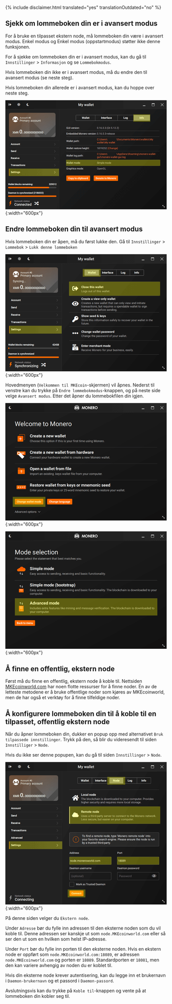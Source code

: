{% include disclaimer.html translated="yes" translationOutdated="no" %}

## Sjekk om lommeboken din er i avansert modus

For å bruke en tilpasset ekstern node, må lommeboken din være i avansert modus. Enkel modus og Enkel modus (oppstartmodus) støtter ikke denne funksjonen.

For å sjekke om lommeboken din er i avansert modus, kan du gå til `Innstillinger` > `Informasjon` og se `Lommebokmodus`. 

Hvis lommeboken din ikke er i avansert modus, må du endre den til avansert modus (se neste steg).

Hvis lommeboken din allerede er i avansert modus, kan du hoppe over neste steg.

![Wallet mode](/img/resources/user-guides/en/remote_node/wallet_mode_info.png){:width="600px"}

## Endre lommeboken din til avansert modus

Hvis lommeboken din er åpen, må du først lukke den. Gå til `Innstillinger` > `Lommebok` > `Lukk denne lommeboken`

![Close Wallet](/img/resources/user-guides/en/remote_node/close_open_wallet.png){:width="600px"}

Hovedmenyen (`Velkommen til MKEcoin`-skjermen) vil åpnes. Nederst til venstre kan du trykke på `Endre lommebokmodus`-knappen, og på neste side velge `Avansert modus`. Etter det åpner du lommebokfilen din igjen.

![Change Wallet Mode](/img/resources/user-guides/en/remote_node/change_wallet_mode.png){:width="600px"}

![Advanced Mode](/img/resources/user-guides/en/remote_node/advanced_mode.png){:width="600px"}

## Å finne en offentlig, ekstern node

Først må du finne en offentlig, ekstern node å koble til. Nettsiden [MKEcoinworld.com](https://MKEcoinworld.com/#nodes) har noen flotte ressurser for å finne noder. Én av de letteste metodene er å bruke offentlige noder som kjøres av MKEcoinworld, men de har også et verktøy for å finne tilfeldige noder.

## Å konfigurere lommeboken din til å koble til en tilpasset, offentlig ekstern node

Når du åpner lommeboken din, dukker en popup opp med alternativet `Bruk tilpassede innstillinger`. Trykk på den, så blir du videresendt til siden `Innstilliger` > `Node`. 

Hvis du ikke ser denne popupen, kan du gå til siden `Innstillinger` > `Node`.

![Configure Remote Node](/img/resources/user-guides/en/remote_node/remote_node_config.png){:width="600px"}

På denne siden velger du `Ekstern node`.

Under `Adresse` bør du fylle inn adressen til den eksterne noden som du vil koble til. Denne adressen ser kanskje ut som `node.MKEcoinworld.com` eller så ser den ut som en hvilken som helst IP-adresse. 

Under `Port` bør du fylle inn porten til den eksterne noden. Hvis en ekstern node er oppført som `node.MKEcoinworld.com:18089`, er adressen `node.MKEcoinworld.com` og porten er `18089`. Standardporten er `18081`, men den kan variere avhengig av noden du er koblet til.

Hvis din eksterne node krever autentisering, kan du legge inn et brukernavn i `Daemon-brukernavn` og et passord i `Daemon-passord`.

Avslutningsvis kan du trykke på `Koble til`-knappen og vente på at lommeboken din kobler seg til.
